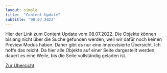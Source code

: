 ```yaml
---
layout: simple
title:  "Content Update"
subtitle: "08.07.2022"
---
```


Hier der Link zum Content Update vom 08.07.2022. Die Objekte können bislang nicht über die Suche gefunden werden, weil wir dafür noch keinen Preview Modus haben. Daher gibt es nur eine improvisierte Übersicht. Ich hoffe das reicht. Da hier alle Objekte auf einer Seite dargestellt werden, dauert es eine Weile, bis die Seite vollständig geladen ist. 

[Zur Übersicht](https://lucascranach.org/intern/artefacts/)
